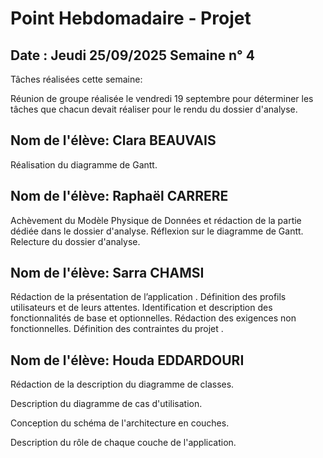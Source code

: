# Point Hebdomadaire - Projet

## Date : Jeudi 25/09/2025 Semaine n° 4

Tâches réalisées cette semaine:

Réunion de groupe réalisée le vendredi 19 septembre pour déterminer les tâches que chacun devait réaliser pour le rendu du dossier d'analyse. 

## Nom de l'élève: Clara BEAUVAIS

Réalisation du diagramme de Gantt. 

## Nom de l'élève: Raphaël CARRERE

Achèvement du Modèle Physique de Données et rédaction de la partie dédiée dans le dossier d'analyse. Réflexion sur le diagramme de Gantt. Relecture du dossier d'analyse. 

## Nom de l'élève: Sarra CHAMSI
Rédaction de la présentation de l’application .
Définition des profils utilisateurs et de leurs attentes.
Identification et description des fonctionnalités de base et optionnelles.
Rédaction des exigences non fonctionnelles.
Définition des contraintes du projet .

## Nom de l'élève: Houda EDDARDOURI
Rédaction de la description du diagramme de classes.

Description du diagramme de cas d'utilisation.

Conception du schéma de l'architecture en couches.

Description du rôle de chaque couche de l'application.







